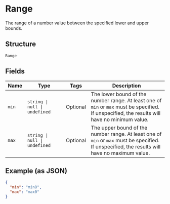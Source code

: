 
# Range

The range of a number value between the specified lower and upper bounds.

## Structure

`Range`

## Fields

| Name | Type | Tags | Description |
|  --- | --- | --- | --- |
| `min` | `string \| null \| undefined` | Optional | The lower bound of the number range. At least one of `min` or `max` must be specified.<br/>If unspecified, the results will have no minimum value. |
| `max` | `string \| null \| undefined` | Optional | The upper bound of the number range. At least one of `min` or `max` must be specified.<br/>If unspecified, the results will have no maximum value. |

## Example (as JSON)

```json
{
  "min": "min8",
  "max": "max0"
}
```

